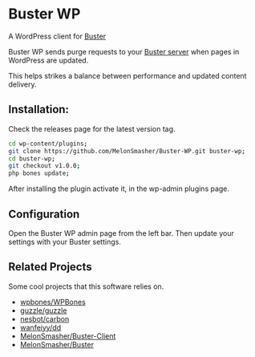 # Buster WP

A WordPress client for [Buster](https://github.com/MelonSmasher/Buster)

Buster WP sends purge requests to your [Buster server](https://github.com/MelonSmasher/Buster) when pages in WordPress are updated.

This helps strikes a balance between performance and updated content delivery.

## Installation:

Check the releases page for the latest version tag.

```bash
cd wp-content/plugins;
git clone https://github.com/MelonSmasher/Buster-WP.git buster-wp;
cd buster-wp;
git checkout v1.0.0;
php bones update; 
```

After installing the plugin activate it, in the wp-admin plugins page.

## Configuration

Open the Buster WP admin page from the left bar. Then update your settings with your Buster settings.


## Related Projects

Some cool projects that this software relies on.

* [wpbones/WPBones](https://github.com/wpbones/WPBones)
* [guzzle/guzzle](https://github.com/guzzle/guzzle)
* [nesbot/carbon](https://github.com/nesbot/carbon)
* [wanfeiyy/dd](https://github.com/wanfeiyy/dd)
* [MelonSmasher/Buster-Client](https://github.com/MelonSmasher/Buster-Client)
* [MelonSmasher/Buster](https://github.com/MelonSmasher/Buster)
